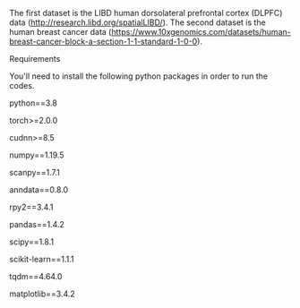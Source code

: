 The first dataset is the LIBD human dorsolateral prefrontal cortex (DLPFC) data (http://research.libd.org/spatialLIBD/).
The second dataset is the human breast cancer data (https://www.10xgenomics.com/datasets/human-breast-cancer-block-a-section-1-1-standard-1-0-0).

Requirements

You'll need to install the following python packages in order to run the codes.

python==3.8

torch>=2.0.0

cudnn>=8.5

numpy==1.19.5

scanpy==1.7.1

anndata==0.8.0

rpy2==3.4.1

pandas==1.4.2

scipy==1.8.1

scikit-learn==1.1.1

tqdm==4.64.0

matplotlib==3.4.2

